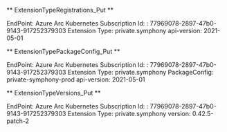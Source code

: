** ExtensionTypeRegistrations_Put **

EndPoint: Azure Arc Kubernetes
Subscription Id: : 77969078-2897-47b0-9143-917252379303
Extension Type: private.symphony
api-version: 2021-05-01


** ExtensionTypePackageConfig_Put **

EndPoint: Azure Arc Kubernetes
Subscription Id: : 77969078-2897-47b0-9143-917252379303
Extension Type: private.symphony
PackageConfig:  private-symphony-prod
api-version: 2021-05-01


** ExtensionTypeVersions_Put **

EndPoint: Azure Arc Kubernetes
Subscription Id: : 77969078-2897-47b0-9143-917252379303
Extension Type: private.symphony
version: 0.42.5-patch-2
